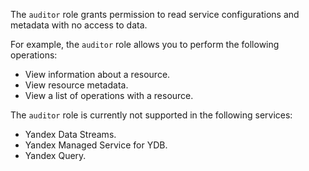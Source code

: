 The `auditor` role grants permission to read service configurations and metadata with no access to data.

For example, the `auditor` role allows you to perform the following operations:
* View information about a resource.
* View resource metadata.
* View a list of operations with a resource.

The `auditor` role is currently not supported in the following services:
* Yandex Data Streams.
* Yandex Managed Service for YDB.
* Yandex Query.